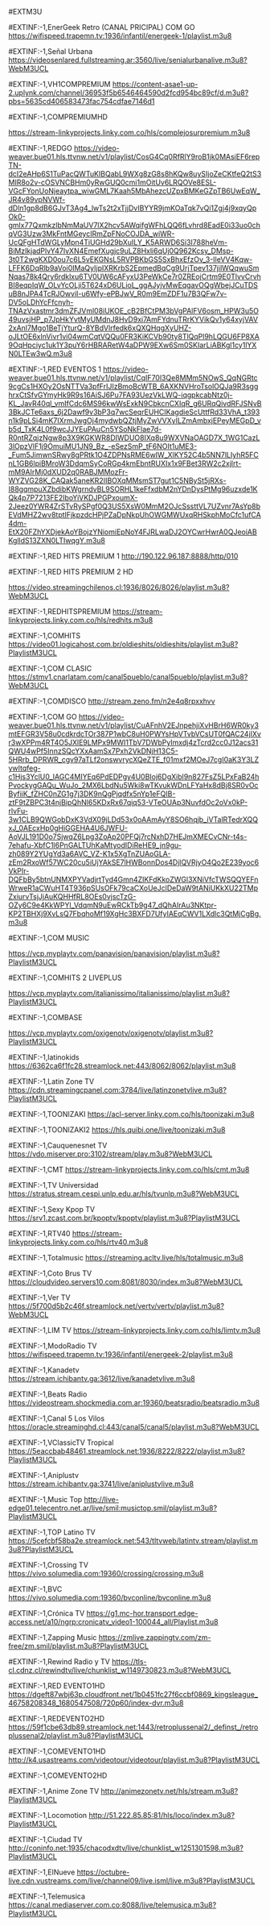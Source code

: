 #EXTM3U

#EXTINF:-1,EnerGeek Retro (CANAL PRICIPAL) COM GO
https://wifispeed.trapemn.tv:1936/infantil/energeek-1/playlist.m3u8

#EXTINF:-1,Señal Urbana
https://videosenlared.fullstreaming.ar:3560/live/senialurbanalive.m3u8?WebM3UCL

#EXTINF:-1,VH1COMPREMIUM
https://content-asae1-up-2.uplynk.com/channel/36953f5b6546464590d2fcd954bc89cf/d.m3u8?pbs=5635cd406583473fac754cdfae7146d1

#EXTINF:-1,COMPREMIUMHD

https://stream-linkyprojects.linky.com.co/hls/complejosurpremium.m3u8

#EXTINF:-1,REDGO
https://video-weaver.bue01.hls.ttvnw.net/v1/playlist/CosG4Cq0RfRlY9roB1jk0MAsiEF6repTN-dcI2eAHp6S1TuPacQWTuKIBQabL9WXg8zG8s8hKQw8uySIjoZeCKtfeQ2tS3MIR8o2v-cOSVNCBHm0yRwGUQ0cmi1mOitUv6LRQOVe8ESL-VGcFYonUoNjeaytpa_wiwGML7Kaah5MbAhezcUZpxBMKeGZpTB6UwEqW_JR4v89vpNVWf-dDln1gp8dB6GJvT3Ag4_lwTs2t2xTjjDvIBYYR9jmKOaTqk7vQi1Zgj4j9xqyQpOk0-gmlx77QxmkzlbNmMaUV7lX2hcv5AWqifgWFhLQQ6fLvhrd8EadE0i33uo0chqVG3Uzw3MkFntMGeycIRmZpFNoCOJDA_wiWR-UcQFgHTdWGLyMpn4TiUGHd29bXuILY_K5ARWD6Si3I788heVm-BiMzlkjadPlvY47IvXN4EmefXugjc9uLZ8Hxli6qUj0Q962Kcsy_DMsp-3t0T2wgKXD0ou7c6L5vEKGNsL5RVPBKbGS5SxBhxEfzOv_3-IleVV4Kqw-LFFK6DqRlb9aVoi0IMaQyIjpIXRKrbS2EpmedBqCg9UrjTpev137jilWQqwuSmNqas78k4Qry6rdklxu6TV0UW6cAFyxU3PeWkCe7r0ZREojCrtm9E0TlvvCrvhBI8eqpIqW_OLvYcOLji5T624xD6ULioL_ggAJyjvMwEqgavOQgWbejJCuTDSuB8nJPA4TcRJOwviI-u6Wfy-ePBJwV_R0m9EmZDF1u7B3QFw7v-DV5oLDhYcFfcnyh-TNAzVxastmr3dmZFJVml08iUKOE_cB2BfCtPM3bVgPAlFV6osm_HPW3u5O49uvsjHP_p7JpHkYvtMyUMdnJ8HvD9xi7AmFYdnuTRrKYVikQv1y64xyjVAV2xAnl7Mgo1BeTjYturQ-8YBdVlrfedk6xQXQHqgXyUHZ-oJLtOE6xlnVivr1vi04wmCqtVQQu0FR3KiKCVb90ty8TlQqPl9hLQGU6FP8XA9OqHpciyc1uk1Y3puY6rHBRARetW4aDPW9EXw6Sm0SKIarLiABKgl1cy1lYXN0LTEw3wQ.m3u8

#EXTINF:-1,RED EVENTOS 1
https://video-weaver.bue01.hls.ttvnw.net/v1/playlist/CqIF70l3Qe8MMm5NOwS_QqNGRtc9cgCs1HXOy2OsNTTVa3pfFrIJIzBmoBcWTB_6AXKNVHroTsolOQJa9R3sgghrxCtSfvGYmyHk9R9s16AiSJ6Pu7FA93UezVkLWQ-iqgpkcabNtz0j-KL_JavR40ql_vmIfCdc6MS96kwWsExkN9CbkcnCXIqR_g6URqQivdRFJSNvB3BkJCTe6axs_6j2Dawf9v3bP3q7wcSeqrEUHCIKagdieScUttfRd33VhA_t393n1k9pLSi4mK7IXrmJwgOj4mydwbQZtjMyZwVVXyILZmAmbxjEPeyMEGpD_vb5d_TxK4L0f9wcJJYEuPAuCn5YSoNkFlae7d-R0ntRZqjzNgw8p3X9KGKWR8DIWDUO8IXq8u9WXVNaOAGD7X_1WG1CazL3lOpzVlF1j9OmuiMU1JN9_Bz_-eSezSmP_tF6NOIt1uME3-_Fum5JimwnSRwy8gPRtk1O4ZDPNsRME6wIW_XlKY52C4b5NN7lLIyhR5FCnL1GB6lpiBMroW3DdqmSyCoRGp4kmEbntRUXIx1x9FBet3RW2c2xjlrt-mM9AIrMj0dXUD2q0RABJMMozFr-WYZVG28K_CAQak5aneKR2IIBOXqMMsmST7gut1C5NBySt5jRXs-I88gqmpuXZbdibKWgrndvBL9SORHL1keFfxdbM2nYDnDysPtMg96uzxde1KQk4p7P7213FE2IboYiVKDJPGPxoumX-2Jeez0YWR4ZrSTvRySPgf0Q3US5XsW0MmM2OJcSssttVL7UZvnr7AsYp8bEVdMHZ2wv8tptlFjkpzdcHPjPZaDpNkpUhOWGMWUxqRHSkphMoCfc1ufCA4dm-EtX20FZhYXDjekAoYBojzYNiomiEpNoY4FJRLwaDJ2OYCwrHwrA0QJeoiABKglldS13ZXN0LTIwqgY.m3u8

#EXTINF:-1,RED HITS PREMIUM 1
http://190.122.96.187:8888/http/010

#EXTINF:-1,RED HITS PREMIUM 2 HD

https://video.streamingchilenos.cl:1936/8026/8026/playlist.m3u8?WebM3UCL

#EXTINF:-1,REDHITSPREMIUM
https://stream-linkyprojects.linky.com.co/hls/redhits.m3u8

#EXTINF:-1,COMHITS 
https://video01.logicahost.com.br/oldieshits/oldieshits/playlist.m3u8?PlaylistM3UCL

#EXTINF:-1,COM CLASIC
https://stmv1.cnarlatam.com/canal5pueblo/canal5pueblo/playlist.m3u8?WebM3UCL

#EXTINF:-1,COMDISCO
http://stream.zeno.fm/n2e4q8rpxxhvv

#EXTINF:-1,COM GO
https://video-weaver.bue01.hls.ttvnw.net/v1/playlist/CuAFnhV2EJnpehjiXvHBrH6WR0ky3mtEFGR3V58u0cdkrdcTOr387P1wbC8uH0PWYsHpVTvbVCsUT0fQAC24jIXvr3wXPPm4RT4O5JXlE9LMPx9MWI1TbV7DWbPyImxdj4zTcrd2cc0J12acs31QWU4wPf5InnzSQcYXxAamSx7Pxh2VkDNjH13C5-5HRrb_DPRWR_cgv97aTLf2onswvrycXQeZTE_f01mxf2MOeJ7cgI0aK3Y3LZywItqfeg-c1Hjs3YclU0_IAGC4MIYEq6PdEDPgy4U0BIoj6DgXibl9n827FsZ5LPxFaB24hPvockygGAQu_WuJo_2MX6LbdNu5Wki8wTKvukWDnLFYaHx8dBj8SR0vOcByfiiK_fZHC0nZG1g7j3DK9nQgPjqdfx5nYp1eFQIB-ztF9tZBPC3t4njBipQhNl65KDxRx67qiq53-VTeOUAp3NuvfdOc2oVx0kP-rlvFu-3w1CLB9QWGobDxK3VdX09jLDd53x0oAAmAyY8SO6hqjb_iVTalRTedrXQQxJ_0AEcxHp0gHiGGEHA4U6JWFU-AoVJL191D0o7SjwqZ6Lpg3ZoAp20PFQj7rcNxhD7HEJmXMECvCNr-t4s-7ehafu-XbfC1l6PnGALTUhKaMtyodIDiReHE9_jn9gu-zh089Y2YUgYd3a6AVC_VZ-K1x5XgTnZUAoGLA-zEm2RxoWf57WC20cu5iUjYAkSE7lHWBonnDos4DjlQVRjyO4Qo2E239yoc6VkPIr-DQFbBy5btnUNMXPYVadjrtTyd4Gmn4ZIKFdKkoZWGl3XNiVfcTWSQQYEFnWrweR1aCWuHT4T936pSUsOFk79caCXoUeJclDeDaW9tANiUKkXU22TMpZxiurvTsjJjAuKQHHfRL8OEs0vjscTzG-OZy6C9e4KkWPYl_VdqmN9uEwRCkTb9g47_dQhAIrAu3NKtpr-KP2TBHXj9XvLsQ7FbqhoMf19XgHc3BXFD7UfyIAEqCWV1LXdlc3QtMjCgBg.m3u8

#EXTINF:-1,COM MUSIC

https://vcp.myplaytv.com/panavision/panavision/playlist.m3u8?PlaylistM3UCL

#EXTINF:-1,COMHITS 2 LIVEPLUS

https://vcp.myplaytv.com/italianissimo/italianissimo/playlist.m3u8?PlaylistM3UCL

#EXTINF:-1,COMBASE

https://vcp.myplaytv.com/oxigenotv/oxigenotv/playlist.m3u8?PlaylistM3UCL

#EXTINF:-1,latinokids
https://6362ca6f1fc28.streamlock.net:443/8062/8062/playlist.m3u8

#EXTINF:-1,Latin Zone TV
https://cdn.streamingcpanel.com:3784/live/latinzonetvlive.m3u8?PlaylistM3UCL

#EXTINF:-1,TOONIZAKI
https://acl-server.linky.com.co/hls/toonizaki.m3u8

#EXTINF:-1,TOONIZAKI2
https://hls.quibi.one/live/toonizaki.m3u8

#EXTINF:-1,Cauquenesnet TV
https://vdo.miserver.pro:3102/stream/play.m3u8?WebM3UCL

#EXTINF:-1,CMT
https://stream-linkyprojects.linky.com.co/hls/cmt.m3u8

#EXTINF:-1,TV Universidad
https://stratus.stream.cespi.unlp.edu.ar/hls/tvunlp.m3u8?WebM3UCL

#EXTINF:-1,Sexy Kpop TV
https://srv1.zcast.com.br/kpoptv/kpoptv/playlist.m3u8?PlaylistM3UCL

#EXTINF:-1,RTV40
https://stream-linkyprojects.linky.com.co/hls/rtv40.m3u8

#EXTINF:-1,Totalmusic
https://streaming.acltv.live/hls/totalmusic.m3u8

#EXTINF:-1,Coto Brus TV
https://cloudvideo.servers10.com:8081/8030/index.m3u8?WebM3UCL

#EXTINF:-1,Ver TV
https://5f700d5b2c46f.streamlock.net/vertv/vertv/playlist.m3u8?WebM3UCL

#EXTINF:-1,LIM TV
https://stream-linkyprojects.linky.com.co/hls/limtv.m3u8

#EXTINF:-1,ModoRadio TV
https://wifispeed.trapemn.tv:1936/infantil/energeek-2/playlist.m3u8

#EXTINF:-1,Kanadetv
https://stream.ichibantv.ga:3612/live/kanadetvlive.m3u8

#EXTINF:-1,Beats Radio
https://videostream.shockmedia.com.ar:19360/beatsradio/beatsradio.m3u8

#EXTINF:-1,Canal 5 Los Vilos
https://oracle.streaminghd.cl:443/canal5/canal5/playlist.m3u8?WebM3UCL

#EXTINF:-1,VClassicTV Tropical
https://5eaccbab48461.streamlock.net:1936/8222/8222/playlist.m3u8?PlaylistM3UCL

#EXTINF:-1,Aniplustv
https://stream.ichibantv.ga:3741/live/aniplustvlive.m3u8

#EXTINF:-1,Music Top
http://live-edge01.telecentro.net.ar/live/smil:musictop.smil/playlist.m3u8?PlaylistM3UCL

#EXTINF:-1,TOP Latino TV
https://5cefcbf58ba2e.streamlock.net:543/tltvweb/latintv.stream/playlist.m3u8?PlaylistM3UCL

#EXTINF:-1,Crossing TV 
https://vivo.solumedia.com:19360/crossing/crossing.m3u8

#EXTINF:-1,BVC
https://vivo.solumedia.com:19360/bvconline/bvconline.m3u8

#EXTINF:-1,Crónica TV
https://g1.mc-hor.transport.edge-access.net/a10/ngrp:cronicatv_video1-100044_all/Playlist.m3u8

#EXTINF:-1,Zapping Music
https://zmlive.zappingtv.com/zm-free/zm.smil/playlist.m3u8?PlaylistM3UCL

#EXTINF:-1,Rewind Radio y TV
https://tls-cl.cdnz.cl/rewindtv/live/chunklist_w1149730823.m3u8?WebM3UCL

#EXTINF:-1,RED EVENTO1HD
https://dgeft87wbj63p.cloudfront.net/1b0451fc27f6ccbf0869_kingsleague_46758208348_1680547508/720p60/index-dvr.m3u8

#EXTINF:-1,REDEVENTO2HD
https://59f1cbe63db89.streamlock.net:1443/retroplussenal2/_definst_/retroplussenal2/playlist.m3u8?PlaylistM3UCL

#EXTINF:-1,COMEVENTO1HD
http://k4.usastreams.com/videotour/videotour/playlist.m3u8?PlaylistM3UCL

#EXTINF:-1,COMEVENTO2HD

#EXTINF:-1,Anime Zone TV
http://animezonetv.net/hls/stream.m3u8?PlaylistM3UCL

#EXTINF:-1,Locomotion 
http://51.222.85.85:81/hls/loco/index.m3u8?PlaylistM3UCL


#EXTINF:-1,Ciudad TV 
http://coninfo.net:1935/chacodxdtv/live/chunklist_w1251301598.m3u8?PlaylistM3UCL

#EXTINF:-1,ElNueve
https://octubre-live.cdn.vustreams.com/live/channel09/live.isml/live.m3u8?PlaylistM3UCL

#EXTINF:-1,Telemusica 
https://canal.mediaserver.com.co:8088/live/telemusica.m3u8?PlaylistM3UCL
